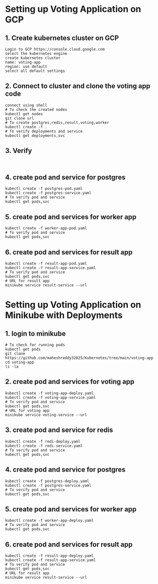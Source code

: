 # Setting up Voting Application on GCP
## 1. Create kubernetes cluster on GCP ##
```
Login to GCP https://console.cloud.google.com
select the kubernetes engine
create kubernetes cluster
name: voting-app
region: use default
select all default settings

```
## 2. Connect to cluster and clone the voting app code
```
connect using shell
# To check the created nodes
kubectl get nodes
git clone url
# To create postgres,redis,result,voting,worker
kubectl create -f .
# To verify deployments and service
kubectl get deployments,svc   
```

## 3. Verify
```
                         
```

## 4. create pod and service for postgres
```
kubectl create -f postgres-pod.yaml
kubectl create -f postgres-service.yaml
# To verify pod and service
kubectl get pods,svc                           
```

## 5. create pod and services for worker app
```
kubectl create -f worker-app-pod.yaml
# To verify pod and service
kubectl get pods,svc                           
```

## 6. create pod and services for result app
```
kubectl create -f result-app-pod.yaml
kubectl create -f result-app-service.yaml
# To verify pod and service
kubectl get pods,svc
# URL for result app                            
minikube service result-service --url
```

# Setting up Voting Application on Minikube with Deployments

## 1. login to minikube ##
```
# To check for running pods
kubectl get pods
git clone https://github.com/maheshreddy32825/Kubernetes/tree/main/voting-app
cd voting-app
ls -la
```
## 2. create pod and services for voting app
```
kubectl create -f voting-app-deploy.yaml
kubectl create -f voting-app-service.yaml
# To verify pod and service
kubectl get pods,svc
# URL for voting app                         
minikube service voting-service --url          
```

## 3. create pod and service for redis
```
kubectl create -f redi-deploy.yaml
kubectl create -f redi-service.yaml
# To verify pod and service
kubectl get pods,svc                           
```

## 4. create pod and service for postgres
```
kubectl create -f postgres-deploy.yaml
kubectl create -f postgres-service.yaml
# To verify pod and service
kubectl get pods,svc                           
```

## 5. create pod and services for worker app
```
kubectl create -f worker-app-deploy.yaml
# To verify pod and service
kubectl get pods,svc                           
```

## 6. create pod and services for result app
```
kubectl create -f result-app-deploy.yaml
kubectl create -f result-app-service.yaml
# To verify pod and service
kubectl get pods,svc
# URL for result app                            
minikube service result-service --url
```